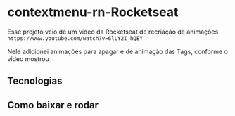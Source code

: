 # contextmenu-rn-Rocketseat

Esse projeto veio de um vídeo da Rocketseat de recriação de animações `https://www.youtube.com/watch?v=6lLY2I_hQEY`

Nele adicionei animações para apagar e de animação das Tags, conforme o vídeo mostrou

## Tecnologias

## Como baixar e rodar

